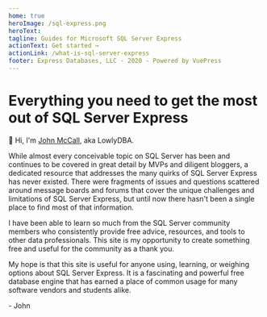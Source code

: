 ```yaml
---
home: true
heroImage: /sql-express.png
heroText:
tagline: Guides for Microsoft SQL Server Express
actionText: Get started →
actionLink: /what-is-sql-server-express
footer: Express Databases, LLC - 2020 - Powered by VuePress
---
```


# Everything you need to get the most out of SQL Server Express

:wave: Hi, I'm [John McCall](/about.html), aka LowlyDBA.

While almost every conceivable topic on SQL Server has been and continues
to be covered in great detail
by MVPs and diligent bloggers,
a dedicated resource that addresses the many quirks of SQL Server Express has
never existed. There
were fragments of issues and questions scattered around message boards and
forums that cover the unique challenges
and limitations of SQL Server Express, but until now
there hasn't been a single place to find most of that information.

I have been able to learn so much from the SQL Server community members who consistently
provide free advice, resources, and tools to other data professionals.
This site is my opportunity to create something free and useful for the
community as a thank you.

My hope is that this site is useful for anyone using, learning, or weighing
options about
SQL Server Express. It is a fascinating and powerful free database engine that
has earned
a place of common usage for many software vendors and students alike.

\- John

<script>(function(){var s = document.createElement("script");s.setAttribute("data-account","GEbanlpDaE");s.setAttribute("src","https://cdn.userway.org/widget.js");document.body.appendChild(s);})();</script>
